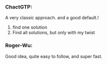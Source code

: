 
### ChactGTP:

A very classic approach. and a good default.!
1. find one solution
2. Find all solutions, but only with my twist

### Roger-Wu:

Good idea, quite easy to follow, and super fast.